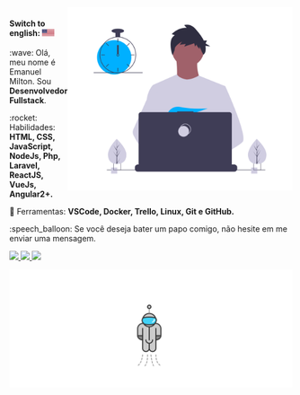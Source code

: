 <img src="https://raw.githubusercontent.com/Emiltonn/emiltonn/master/image/undraw_dev_productivity_umsq.png" min-width="400px" max-width="400px" width="400px" align="right" alt="Computador Emiltonn">

#### Switch to english: <kbd>[<img title="English" alt="English" src="flags/eua.png" width="22">](translation/english/README.en.md)</kbd>

<p align="left"> 
 :wave: Olá, meu nome é Emanuel Milton. Sou <strong>Desenvolvedor Fullstack</strong>.
</p>

<p align="left">
 :rocket: Habilidades: <strong>HTML, CSS, JavaScript, NodeJs, Php, Laravel, ReactJS, VueJs, Angular2+.</strong>
</p>

<p align="left">
  💼 Ferramentas: <strong>VSCode, Docker, Trello, Linux, Git e GitHub.</strong>
</p>

<p align="left">
 :speech_balloon: Se você deseja bater um papo comigo, não hesite em me enviar uma mensagem.
</p>

<p align="left">
  <a href="https://www.instagram.com/_emanuelmilton/" alt="Instagram">
    <img src="https://img.shields.io/badge/-Instagram-1C1C1C?style=for-the-badge&logo=Instagram&logoColor=00FFFF&link=https://www.instagram.com/_emanuelmilton/"/>
  </a>
  
  <a href="https://www.linkedin.com/in/emanuelmilton/" alt="Linkedin">
    <img src="https://img.shields.io/badge/-Linkedin-1C1C1C?style=for-the-badge&logo=Linkedin&logoColor=00FFFF&link=https://www.linkedin.com/in/emanuelmilton/"/>
  </a>
  
  <a href="https://discord.gg/JPQvfXMU" alt="Discord">
    <img src="https://img.shields.io/badge/-Discord-1C1C1C?style=for-the-badge&logo=Discord&logoColor=00FFFF&link=https://discord.gg/JPQvfXMU"/>
  </a>
</p>

![Astronaut](https://raw.githubusercontent.com/Emiltonn/emiltonn/master/image/astronaut.svg)

